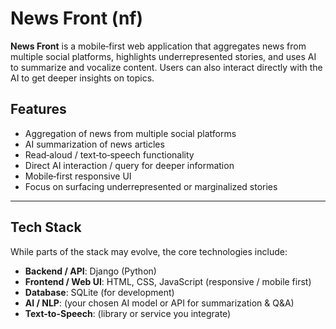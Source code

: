 # News Front (nf)

**News Front** is a mobile‑first web application that aggregates news from multiple social platforms, highlights underrepresented stories, and uses AI to summarize and vocalize content. Users can also interact directly with the AI to get deeper insights on topics.

## Features

- Aggregation of news from multiple social platforms  
- AI summarization of news articles  
- Read‑aloud / text‑to‑speech functionality  
- Direct AI interaction / query for deeper information  
- Mobile‑first responsive UI  
- Focus on surfacing underrepresented or marginalized stories  

---

## Tech Stack

While parts of the stack may evolve, the core technologies include:

- **Backend / API**: Django (Python)  
- **Frontend / Web UI**: HTML, CSS, JavaScript (responsive / mobile first)  
- **Database**: SQLite (for development)  
- **AI / NLP**: (your chosen AI model or API for summarization & Q&A)  
- **Text-to-Speech**: (library or service you integrate)  
